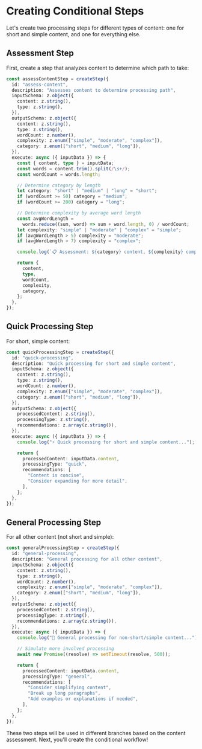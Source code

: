 # Creating Conditional Steps

Let's create two processing steps for different types of content: one for short and simple content, and one for everything else.

## Assessment Step

First, create a step that analyzes content to determine which path to take:

```typescript
const assessContentStep = createStep({
  id: "assess-content",
  description: "Assesses content to determine processing path",
  inputSchema: z.object({
    content: z.string(),
    type: z.string(),
  }),
  outputSchema: z.object({
    content: z.string(),
    type: z.string(),
    wordCount: z.number(),
    complexity: z.enum(["simple", "moderate", "complex"]),
    category: z.enum(["short", "medium", "long"]),
  }),
  execute: async ({ inputData }) => {
    const { content, type } = inputData;
    const words = content.trim().split(/\s+/);
    const wordCount = words.length;

    // Determine category by length
    let category: "short" | "medium" | "long" = "short";
    if (wordCount >= 50) category = "medium";
    if (wordCount >= 200) category = "long";

    // Determine complexity by average word length
    const avgWordLength =
      words.reduce((sum, word) => sum + word.length, 0) / wordCount;
    let complexity: "simple" | "moderate" | "complex" = "simple";
    if (avgWordLength > 5) complexity = "moderate";
    if (avgWordLength > 7) complexity = "complex";

    console.log(`📋 Assessment: ${category} content, ${complexity} complexity`);

    return {
      content,
      type,
      wordCount,
      complexity,
      category,
    };
  },
});
```

## Quick Processing Step

For short, simple content:

```typescript
const quickProcessingStep = createStep({
  id: "quick-processing",
  description: "Quick processing for short and simple content",
  inputSchema: z.object({
    content: z.string(),
    type: z.string(),
    wordCount: z.number(),
    complexity: z.enum(["simple", "moderate", "complex"]),
    category: z.enum(["short", "medium", "long"]),
  }),
  outputSchema: z.object({
    processedContent: z.string(),
    processingType: z.string(),
    recommendations: z.array(z.string()),
  }),
  execute: async ({ inputData }) => {
    console.log("⚡ Quick processing for short and simple content...");

    return {
      processedContent: inputData.content,
      processingType: "quick",
      recommendations: [
        "Content is concise",
        "Consider expanding for more detail",
      ],
    };
  },
});
```

## General Processing Step

For all other content (not short and simple):

```typescript
const generalProcessingStep = createStep({
  id: "general-processing",
  description: "General processing for all other content",
  inputSchema: z.object({
    content: z.string(),
    type: z.string(),
    wordCount: z.number(),
    complexity: z.enum(["simple", "moderate", "complex"]),
    category: z.enum(["short", "medium", "long"]),
  }),
  outputSchema: z.object({
    processedContent: z.string(),
    processingType: z.string(),
    recommendations: z.array(z.string()),
  }),
  execute: async ({ inputData }) => {
    console.log("📝 General processing for non-short/simple content...");

    // Simulate more involved processing
    await new Promise((resolve) => setTimeout(resolve, 500));

    return {
      processedContent: inputData.content,
      processingType: "general",
      recommendations: [
        "Consider simplifying content",
        "Break up long paragraphs",
        "Add examples or explanations if needed",
      ],
    };
  },
});
```

These two steps will be used in different branches based on the content assessment. Next, you'll create the conditional workflow!
